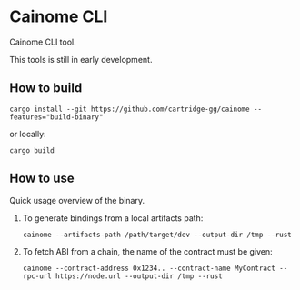 # Cainome CLI

Cainome CLI tool.

This tools is still in early development.

## How to build

`cargo install --git https://github.com/cartridge-gg/cainome --features="build-binary"`

or locally:

`cargo build`

## How to use

Quick usage overview of the binary.

1. To generate bindings from a local artifacts path:

   ```
   cainome --artifacts-path /path/target/dev --output-dir /tmp --rust
   ```

2. To fetch ABI from a chain, the name of the contract must be given:
   ```
   cainome --contract-address 0x1234.. --contract-name MyContract --rpc-url https://node.url --output-dir /tmp --rust
   ```
